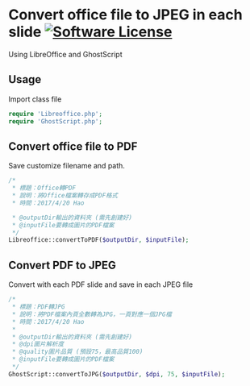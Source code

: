 # Convert office file to JPEG in each slide [![Software License](https://img.shields.io/badge/license-MIT-brightgreen.svg?style=flat-square)](LICENSE.md)
Using LibreOffice and GhostScript

## Usage
Import class file
```php
require 'Libreoffice.php';
require 'GhostScript.php';
```
## Convert office file to PDF
Save customize filename and path.
```php
/*
 * 標題：Office轉PDF
 * 說明：將Office檔案轉存成PDF格式
 * 時間：2017/4/20 Hao

 * @outputDir輸出的資料夾 (需先創建好)
 * @inputFile要轉成圖片的PDF檔案
 */
Libreoffice::convertToPDF($outputDir, $inputFile);
```
## Convert PDF to JPEG
Convert with each PDF slide and save in each JPEG file
```php
/*
 * 標題：PDF轉JPG
 * 說明：將PDF檔案內頁全數轉為JPG，一頁對應一個JPG檔
 * 時間：2017/4/20 Hao
 * 
 * @outputDir輸出的資料夾 (需先創建好)
 * @dpi圖片解析度
 * @quality圖片品質 (預設75，最高品質100)
 * @inputFile要轉成圖片的PDF檔案
 */
GhostScript::convertToJPG($outputDir, $dpi, 75, $inputFile);
```
